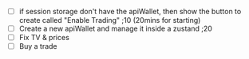 - [ ] if session storage don't have the apiWallet, then show the button to create called "Enable Trading" ;10 (20mins for starting)
- [ ] Create a new apiWallet and manage it inside a zustand ;20
- [ ] Fix TV & prices
- [ ] Buy a trade
